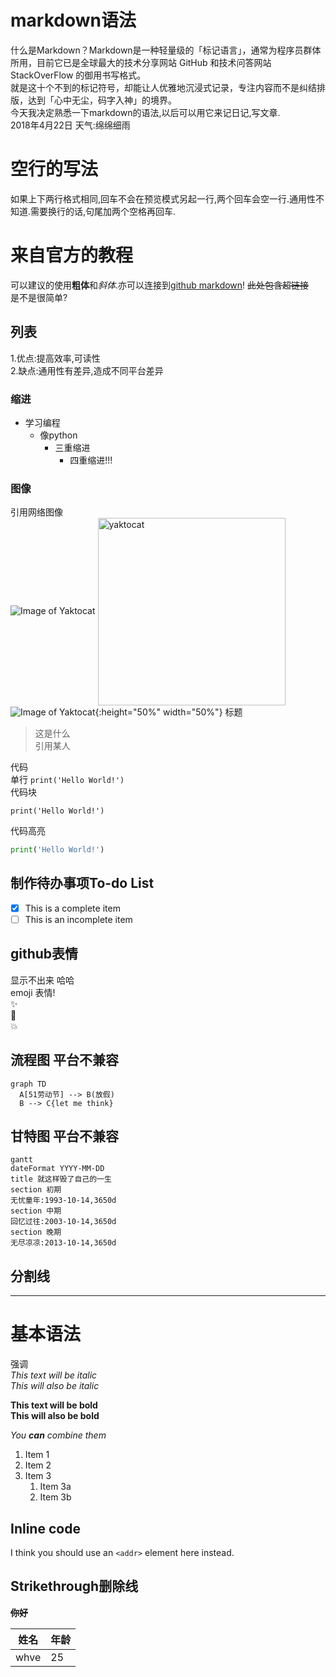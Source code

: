 # **markdown语法**  
什么是Markdown？Markdown是一种轻量级的「标记语言」，通常为程序员群体所用，目前它已是全球最大的技术分享网站 GitHub 和技术问答网站 StackOverFlow 的御用书写格式。  
就是这十个不到的标记符号，却能让人优雅地沉浸式记录，专注内容而不是纠结排版，达到「心中无尘，码字入神」的境界。  
今天我决定熟悉一下markdown的语法,以后可以用它来记日记,写文章.  
2018年4月22日 天气:绵绵细雨
# 空行的写法
如果上下两行格式相同,回车不会在预览模式另起一行,两个回车会空一行.通用性不知道.需要换行的话,句尾加两个空格再回车.
# 来自官方的教程
可以建议的使用**粗体**和*斜体*.亦可以连接到[github markdown](https://guides.github.com/features/mastering-markdown/)!  ~~此处包含超链接~~  
是不是很简单?  
## 列表
1.优点:提高效率,可读性  
2.缺点:通用性有差异,造成不同平台差异  
### 缩进
- 学习编程
  - 像python
    - 三重缩进
      - 四重缩进!!!

### 图像
引用网络图像  
![Image of Yaktocat](https://octodex.github.com/images/yaktocat.png)
 <img src="https://octodex.github.com/images/yaktocat.png" width = "300" height = "" alt="yaktocat" align=center />
![Image of Yaktocat](https://octodex.github.com/images/yaktocat.png){:height="50%" width="50%"}
标题
> 这是什么  
> 引用某人  

代码  
单行
`print('Hello World!')`  
代码块
```
print('Hello World!')
```  
代码高亮
``` python
print('Hello World!')
```
## 制作待办事项To-do List  
- [x] This is a complete item
- [ ] This is an incomplete item

## github表情  
显示不出来  哈哈  
emoji 表情!  
:sparkles:  
:camel:  
:boom:
## 流程图 平台不兼容
```
graph TD
  A[51劳动节] --> B(放假)
  B --> C{let me think}
```
## 甘特图 平台不兼容
```
gantt
dateFormat YYYY-MM-DD
title 就这样毁了自己的一生
section 初期
无忧童年:1993-10-14,3650d
section 中期
回忆过往:2003-10-14,3650d
section 晚期
无尽凉凉:2013-10-14,3650d
```
## 分割线
***
# 基本语法
强调  
*This text will be italic*  
_This will also be italic_  

**This text will be bold**  
__This will also be bold__

_You **can** combine them_

1. Item 1
1. Item 2
1. Item 3
   1. Item 3a
   1. Item 3b  

## Inline code
   I think you should use an
   `<addr>` element here instead.
## Strikethrough删除线
<del>**你好**</del>

姓名 | 年龄
---- | ----
whve | 25
